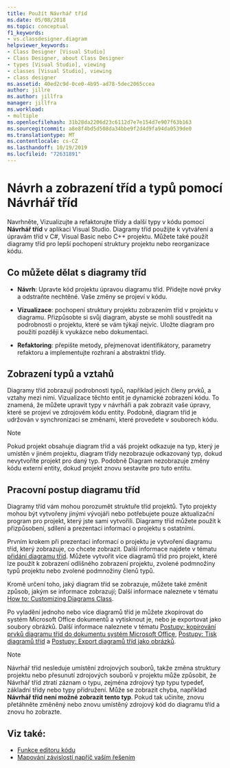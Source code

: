 ```yaml
---
title: Použít Návrhář tříd
ms.date: 05/08/2018
ms.topic: conceptual
f1_keywords:
- vs.classdesigner.diagram
helpviewer_keywords:
- Class Designer [Visual Studio]
- Class Designer, about Class Designer
- types [Visual Studio], viewing
- classes [Visual Studio], viewing
- class designer
ms.assetid: 40ed2c9d-0ce0-4b95-ad78-5dec2065ccea
author: jillre
ms.author: jillfra
manager: jillfra
ms.workload:
- multiple
ms.openlocfilehash: 31b28da2206d23c6112d7e7e154d7e907f63b163
ms.sourcegitcommit: a8e8f4bd5d508da34bbe9f2d4d9fa94da0539de0
ms.translationtype: MT
ms.contentlocale: cs-CZ
ms.lasthandoff: 10/19/2019
ms.locfileid: "72631891"
---
```

# <a name="design-and-view-classes-and-types-with-class-designer"></a>Návrh a zobrazení tříd a typů pomocí Návrhář tříd

Navrhněte, Vizualizujte a refaktorujte třídy a další typy v kódu pomocí **Návrhář tříd** v aplikaci Visual Studio. Diagramy tříd použijte k vytváření a úpravám tříd v C#, Visual Basic nebo C++ projektu. Můžete také použít diagramy tříd pro lepší pochopení struktury projektu nebo reorganizace kódu.

## <a name="what-you-can-do-with-class-diagrams"></a>Co můžete dělat s diagramy tříd

- **Návrh**: Upravte kód projektu úpravou diagramu tříd. Přidejte nové prvky a odstraňte nechtěné. Vaše změny se projeví v kódu.

- **Vizualizace**: pochopení struktury projektu zobrazením tříd v projektu v diagramu. Přizpůsobte si svůj diagram, abyste se mohli soustředit na podrobnosti o projektu, které se vám týkají nejvíc. Uložte diagram pro použití později k vyukázce nebo dokumentaci.

- **Refaktoring**: přepište metody, přejmenovat identifikátory, parametry refaktoru a implementujte rozhraní a abstraktní třídy.

## <a name="view-types-and-relationships"></a>Zobrazení typů a vztahů

Diagramy tříd zobrazují podrobnosti typů, například jejich členy prvků, a vztahy mezi nimi. Vizualizace těchto entit je dynamické zobrazení kódu. To znamená, že můžete upravit typy v návrháři a pak zobrazit vaše úpravy, které se projeví ve zdrojovém kódu entity. Podobně, diagram tříd je udržován v synchronizaci se změnami, které provedete v souborech kódu.

> [!NOTE]
> Pokud projekt obsahuje diagram tříd a váš projekt odkazuje na typ, který je umístěn v jiném projektu, diagram třídy nezobrazuje odkazovaný typ, dokud nevytvoříte projekt pro daný typ. Podobně Diagram nezobrazuje změny kódu externí entity, dokud projekt znovu sestavíte pro tuto entitu.

## <a name="class-diagram-workflow"></a>Pracovní postup diagramu tříd

Diagramy tříd vám mohou porozumět struktuře tříd projektů. Tyto projekty mohou být vytvořeny jinými vývojáři nebo potřebujete pouze aktualizační program pro projekt, který jste sami vytvořili. Diagramy tříd můžete použít k přizpůsobení, sdílení a prezentaci informací o projektu s ostatními.

Prvním krokem při prezentaci informací o projektu je vytvoření diagramu tříd, který zobrazuje, co chcete zobrazit. Další informace najdete v tématu [přidání diagramu tříd](how-to-add-class-diagrams-to-projects.md). Můžete vytvořit více diagramů tříd pro projekt, které lze použít k zobrazení odlišného zobrazení projektu, zvolené podmnožiny typů projektu nebo zvolené podmnožiny členů typů.

Kromě určení toho, jaký diagram tříd se zobrazuje, můžete také změnit způsob, jakým se informace zobrazují; Další informace naleznete v tématu [How to: Customizing Diagrams Class](how-to-customize-class-diagrams.md).

Po vyladění jednoho nebo více diagramů tříd je můžete zkopírovat do systém Microsoft Office dokumentů a vytisknout je, nebo je exportovat jako soubory obrázků. Další informace naleznete v tématu [Postupy: kopírování prvků diagramu tříd do dokumentu systém Microsoft Office](how-to-copy-class-diagram-elements-to-a-microsoft-office-document.md), [Postupy: Tisk diagramů tříd](how-to-print-class-diagrams.md) a [Postupy: Export diagramů tříd jako obrázků](how-to-export-class-diagrams-as-images.md).

> [!NOTE]
> Návrhář tříd nesleduje umístění zdrojových souborů, takže změna struktury projektu nebo přesunutí zdrojových souborů v projektu může způsobit, že Návrhář tříd ztratí záznam o typu, zejména zdrojový typ typu typedef, základní třídy nebo typy přidružení. Může se zobrazit chyba, například **Návrhář tříd není možné zobrazit tento typ**. Pokud tak učiníte, znovu přetáhněte změněný nebo znovu umístěný zdrojový kód do diagramu tříd a znovu ho zobrazte.

## <a name="see-also"></a>Viz také:

- [Funkce editoru kódu](../writing-code-in-the-code-and-text-editor.md)
- [Mapování závislostí napříč vaším řešením](../../modeling/map-dependencies-across-your-solutions.md)